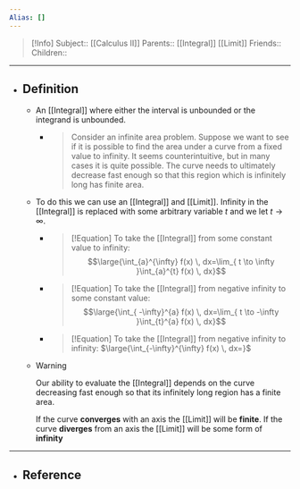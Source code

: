 ```yaml
---
Alias: []
---
```

> [!Info]
> Subject:: [[Calculus II]]
> Parents:: [[Integral]] [[Limit]]
> Friends:: 
> Children:: 
---
- ## Definition
	- An [[Integral]] where either the interval is unbounded or the integrand is unbounded.
		- > Consider an infinite area problem. Suppose we want to see if it is possible to find the area under a curve from a fixed value to infinity. It seems counterintuitive, but in many cases it is quite possible. The curve needs to ultimately decrease fast enough so that this region which is infinitely long has finite area.
	- To do this we can use an [[Integral]] and [[Limit]]. Infinity in the [[Integral]] is replaced with some arbitrary variable $t$ and we let $t\to \infty$.
		- > [!Equation]
		  > To take the [[Integral]] from some constant value to infinity:
		  > $$\large{\int_{a}^{\infty} f(x) \, dx=\lim_{ t \to \infty }\int_{a}^{t} f(x) \, dx}$$
		- > [!Equation]
		  > To take the [[Integral]] from negative infinity to some constant value:
		  > $$\large{\int_{ -\infty}^{a} f(x) \, dx=\lim_{ t \to -\infty }\int_{t}^{a} f(x) \, dx}$$
		- > [!Equation]
		  > To take the [[Integral]] from negative infinity to infinity:
		  > $\large{\int_{-\infty}^{\infty} f(x) \, dx=}$
	- > [!Warning]
	  > Our ability to evaluate the [[Integral]] depends on the curve decreasing fast enough so that its infinitely long region has a finite area. 
	  > 
	  > If the curve **converges** with an axis the [[Limit]] will be **finite**. If the curve **diverges** from an axis the [[Limit]] will be some form of **infinity**
---
- ## Reference